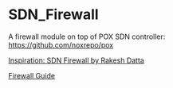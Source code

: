 # SDN_Firewall

A firewall module on top of POX SDN controller: https://github.com/noxrepo/pox

[Inspiration: SDN Firewall by Rakesh Datta](https://www.youtube.com/watch?v=ydD9Qal_ZQs)

[Firewall Guide](https://github.com/kyberdrb/FRI/tree/master/Ing/4.semester/Integracia_Sieti/semestralka)

